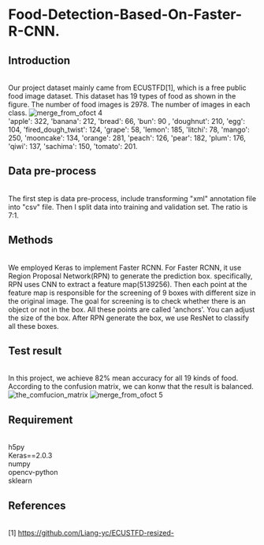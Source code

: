 # Food-Detection-Based-On-Faster-R-CNN.
## Introduction
<br>Our project dataset mainly came from ECUSTFD[1], which is a free public food image dataset. This dataset has 19 types of food as shown in the figure. The number of food images is 2978. The number of images in each class. 
![merge_from_ofoct 4](https://user-images.githubusercontent.com/36937088/49711360-c412ef00-fbf3-11e8-88df-43a8e1be7945.jpg)
<br>'apple': 322, 'banana': 212, 'bread': 66, 'bun': 90 , 'doughnut': 210, 'egg': 104, 'fired_dough_twist': 124, 'grape': 58, 'lemon': 185, 'litchi': 78, 'mango': 250, 'mooncake': 134, 'orange': 281, 'peach': 126, 'pear': 182, 'plum': 176, 'qiwi': 137, 'sachima': 150, 'tomato': 201.
## Data pre-process
<br> The first step is data pre-process, include transforming "xml" annotation file into "csv" file. Then I split data into training and validation set. The ratio is 7:1.
## Methods
<br>We employed Keras to implement Faster RCNN. For Faster RCNN, it use Region Proposal Network(RPN) to generate the prediction box. specifically, RPN uses CNN to extract a feature map(51*39*256). Then each point at the feature map is responsible for the screening of 9 boxes with different size in the original image. The goal for screening is to check whether there is an object or not in the box. All these points are called 'anchors'. You can adjust the size of the box. After RPN generate the box, we use ResNet to classify all these boxes.
## Test result
<br>In this project, we achieve 82% mean accuracy for all 19 kinds of food. According to the confusion matrix, we can konw that the result is balanced.
![the_comfucion_matrix](https://user-images.githubusercontent.com/36937088/49712623-38509100-fbfa-11e8-85cd-ba4344897fc4.jpg)
![merge_from_ofoct 5](https://user-images.githubusercontent.com/36937088/49711856-98ddcf00-fbf6-11e8-874b-f811af850141.jpg)
## Requirement
<br>h5py
<br>Keras==2.0.3
<br>numpy
<br>opencv-python
<br>sklearn
## References
<br> [1] https://github.com/Liang-yc/ECUSTFD-resized-
